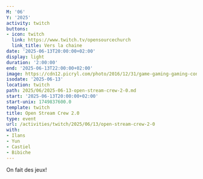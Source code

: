 ```yaml
---
M: '06'
Y: '2025'
activity: twitch
buttons:
- icon: twitch
  link: https://www.twitch.tv/opensourcechurch
  link_title: Vers la chaine
date: '2025-06-13T20:00:00+02:00'
display: light
duration: '2:00:00'
end: '2025-06-13T22:00:00+02:00'
image: https://cdn12.picryl.com/photo/2016/12/31/game-gaming-gaming-console-science-technology-555734-1024.png
isodate: '2025-06-13'
location: twitch
path: 2025/06/2025-06-13-open-stream-crew-2-0.md
start: '2025-06-13T20:00:00+02:00'
start-unix: 1749837600.0
template: twitch
title: Open Stream Crew 2.0
type: event
url: /activities/twitch/2025/06/13/open-stream-crew-2-0
with:
- Ilans
- Yun
- Castiel
- Bibiche
---
```

On fait des jeux!